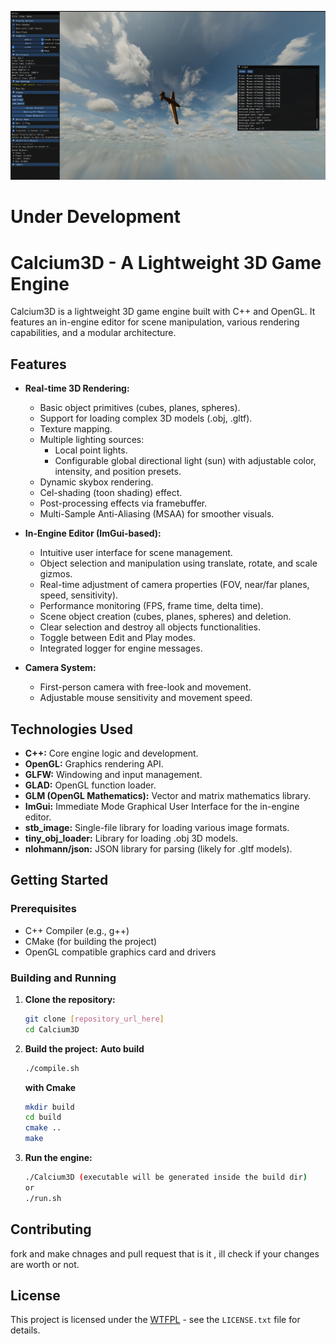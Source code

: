 ![C3D Preview](C3dpeview.png)

# Under Development

# Calcium3D - A Lightweight 3D Game Engine

Calcium3D is a lightweight 3D game engine built with C++ and OpenGL. It features an in-engine editor for scene manipulation, various rendering capabilities, and a modular architecture.

## Features

*   **Real-time 3D Rendering:**
    *   Basic object primitives (cubes, planes, spheres).
    *   Support for loading complex 3D models (.obj, .gltf).
    *   Texture mapping.
    *   Multiple lighting sources:
        *   Local point lights.
        *   Configurable global directional light (sun) with adjustable color, intensity, and position presets.
    *   Dynamic skybox rendering.
    *   Cel-shading (toon shading) effect.
    *   Post-processing effects via framebuffer.
    *   Multi-Sample Anti-Aliasing (MSAA) for smoother visuals.

*   **In-Engine Editor (ImGui-based):**
    *   Intuitive user interface for scene management.
    *   Object selection and manipulation using translate, rotate, and scale gizmos.
    *   Real-time adjustment of camera properties (FOV, near/far planes, speed, sensitivity).
    *   Performance monitoring (FPS, frame time, delta time).
    *   Scene object creation (cubes, planes, spheres) and deletion.
    *   Clear selection and destroy all objects functionalities.
    *   Toggle between Edit and Play modes.
    *   Integrated logger for engine messages.

*   **Camera System:**
    *   First-person camera with free-look and movement.
    *   Adjustable mouse sensitivity and movement speed.

## Technologies Used

*   **C++:** Core engine logic and development.
*   **OpenGL:** Graphics rendering API.
*   **GLFW:** Windowing and input management.
*   **GLAD:** OpenGL function loader.
*   **GLM (OpenGL Mathematics):** Vector and matrix mathematics library.
*   **ImGui:** Immediate Mode Graphical User Interface for the in-engine editor.
*   **stb_image:** Single-file library for loading various image formats.
*   **tiny_obj_loader:** Library for loading .obj 3D models.
*   **nlohmann/json:** JSON library for parsing (likely for .gltf models).

## Getting Started

### Prerequisites

*   C++ Compiler (e.g., g++)
*   CMake (for building the project)
*   OpenGL compatible graphics card and drivers

### Building and Running

1.  **Clone the repository:**
    ```bash
    git clone [repository_url_here]
    cd Calcium3D
    ```
2.  **Build the project:**
    **Auto build**
    ```bash
    ./compile.sh
    ```
    **with Cmake**
    ```bash
    mkdir build
    cd build
    cmake ..
    make
    ```
3.  **Run the engine:**
    ```bash
    ./Calcium3D (executable will be generated inside the build dir)
    or 
    ./run.sh
    ```

## Contributing

 fork and make chnages and pull request
 that is it , ill check if your changes are worth or not.

## License

This project is licensed under the [WTFPL](LICENSE.txt) - see the `LICENSE.txt` file for details.